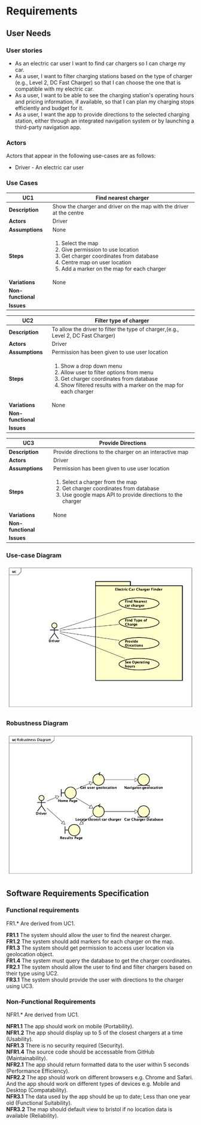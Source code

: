 # Requirements

## User Needs

### User stories
* As an electric car user I want to find car chargers so I can charge my car.
* As a user, I want to filter charging stations based on the type of charger (e.g., Level 2, DC Fast Charger) so that I can choose the one that is compatible with my electric car. <br>
* As a user, I want to be able to see the charging station's operating hours and pricing information, if available, so that I can plan my charging stops efficiently and budget for it. <br>
* As a user, I want the app to provide directions to the selected charging station, either through an integrated navigation system or by launching a third-party navigation app. <br>

### Actors
Actors that appear in the following use-cases are as follows:

* Driver - An electric car user

### Use Cases

| UC1 | Find nearest charger | 
| -------------------------------------- | ------------------- |
| **Description** | Show the charger and driver on the map with the driver at the centre |
| **Actors** | Driver |
| **Assumptions** | None
| **Steps** | <ol><li>Select the map</li><li>Give permission to use location</li><li>Get charger coordinates from database</li><li>Centre map on user location</li><li>Add a marker on the map for each charger</li></ol> |
| **Variations** | None |
| **Non-functional** |  |
| **Issues** |  |

| UC2 | Filter type of charger | 
| -------------------------------------- | ------------------- |
| **Description** | To allow the driver to filter the type of charger,(e.g., Level 2, DC Fast Charger) |
| **Actors** | Driver |
| **Assumptions** | Permission has been given to use user location</td></tr>
| **Steps** | <ol><li>Show a drop down menu</li><li>Allow user to filter options from menu</li><li>Get charger coordinates from database</li><li>Show filtered results with a marker on the map for each charger</li></ol> |
| **Variations** | None |
| **Non-functional** |  |
| **Issues** |  |

| UC3 | Provide Directions | 
| -------------------------------------- | ------------------- |
| **Description** | Provide directions to the charger on an interactive map |
| **Actors** | Driver |
| **Assumptions** | Permission has been given to use user location</td></tr>
| **Steps** | <ol><li>Select a charger from the map</li><li>Get charger coordinates from database</li><li>Use google maps API to provide directions to the charger</li></ol> |
| **Variations** | None |
| **Non-functional** |  |
| **Issues** |  |

### Use-case Diagram
![Use-Case Diagram](Images/UseCase-Diagram1.png)

### Robustness Diagram
![Robustness Diagram](Images/RobustnessDiagram.png)

## Software Requirements Specification
### Functional requirements
FR1.* Are derived from UC1.

**FR1.1** The system should allow the user to find the nearest charger. <br>
**FR1.2** The system should add markers for each charger on the map.<br>
**FR1.3** The system should get permission to access user location via geolocation object.<br>
**FR1.4** The system must query the database to get the charger coordinates.<br>
**FR2.1** The system should allow the user to find and filter chargers based on their type using UC2.<br>
**FR3.1** The system should provide the user with directions to the charger using UC3.<br>


### Non-Functional Requirements
NFR1.* Are derived from UC1.

**NFR1.1** The app should work on mobile (Portability). <br>
**NFR1.2** The app should display up to 5 of the closest chargers at a time (Usability). <br>
**NFR1.3** There is no security required (Security). <br>
**NFR1.4** The source code should be accessable from GitHub (Maintainability). <br>
**NFR2.1** The app should return formatted data to the user within 5 seconds (Performance Efficiency). <br>
**NFR2.2** The app should work on different browsers e.g. Chrome and Safari. And the app should work on different types of devices e.g. Mobile and Desktop (Compatability). <br>
**NFR3.1** The data used by the app should be up to date; Less than one year old (Functional Suitability). <br>
**NFR3.2** The map should default view to bristol if no location data is available (Reliability). <br>
